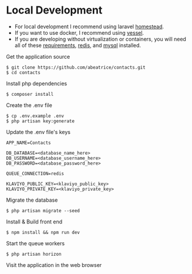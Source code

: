 # Local Development

 - For local development I recommend using laravel [homestead](https://laravel.com/docs/7.x/homestead). 
 - If you want to use docker, I recommend using [vessel](https://vessel.shippingdocker.com/). 
 - If you are developing without virtualization or containers, you will need all of these [requirements](https://laravel.com/docs/7.x#installation), [redis](https://redis.io/), and [mysql](https://www.mysql.com/) installed.

Get the application source
```
$ git clone https://github.com/abeatrice/contacts.git
$ cd contacts
```

Install php dependencies
```
$ composer install
```

Create the .env file
```
$ cp .env.example .env
$ php artisan key:generate
```

Update the .env file's keys
```
APP_NAME=Contacts

DB_DATABASE=<database_name_here>
DB_USERNAME=<database_username_here>
DB_PASSWORD=<database_password_here>

QUEUE_CONNECTION=redis

KLAVIYO_PUBLIC_KEY=<klaviyo_public_key>
KLAVIYO_PRIVATE_KEY=<klaviyo_private_key>
```

Migrate the database
```
$ php artisan migrate --seed
```

Install & Build front end
```
$ npm install && npm run dev
```

Start the queue workers
```
$ php artisan horizon
```

Visit the application in the web browser
